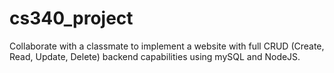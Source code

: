 # cs340_project
Collaborate with a classmate to implement a website with full CRUD (Create, Read, Update, Delete) backend capabilities using mySQL and NodeJS.
